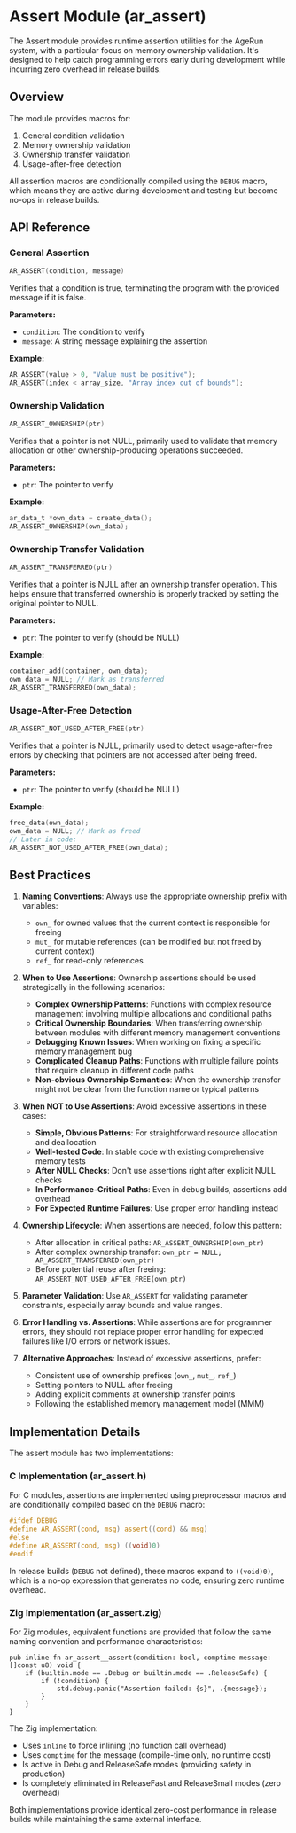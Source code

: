 # Assert Module (ar_assert)

The Assert module provides runtime assertion utilities for the AgeRun system, with a particular focus on memory ownership validation. It's designed to help catch programming errors early during development while incurring zero overhead in release builds.

## Overview

The module provides macros for:

1. General condition validation
2. Memory ownership validation
3. Ownership transfer validation
4. Usage-after-free detection

All assertion macros are conditionally compiled using the `DEBUG` macro, which means they are active during development and testing but become no-ops in release builds.

## API Reference

### General Assertion

```c
AR_ASSERT(condition, message)
```

Verifies that a condition is true, terminating the program with the provided message if it is false.

**Parameters:**
- `condition`: The condition to verify
- `message`: A string message explaining the assertion

**Example:**
```c
AR_ASSERT(value > 0, "Value must be positive");
AR_ASSERT(index < array_size, "Array index out of bounds");
```

### Ownership Validation

```c
AR_ASSERT_OWNERSHIP(ptr)
```

Verifies that a pointer is not NULL, primarily used to validate that memory allocation or other ownership-producing operations succeeded.

**Parameters:**
- `ptr`: The pointer to verify

**Example:**
```c
ar_data_t *own_data = create_data();
AR_ASSERT_OWNERSHIP(own_data);
```

### Ownership Transfer Validation

```c
AR_ASSERT_TRANSFERRED(ptr)
```

Verifies that a pointer is NULL after an ownership transfer operation. This helps ensure that transferred ownership is properly tracked by setting the original pointer to NULL.

**Parameters:**
- `ptr`: The pointer to verify (should be NULL)

**Example:**
```c
container_add(container, own_data);
own_data = NULL; // Mark as transferred
AR_ASSERT_TRANSFERRED(own_data);
```

### Usage-After-Free Detection

```c
AR_ASSERT_NOT_USED_AFTER_FREE(ptr)
```

Verifies that a pointer is NULL, primarily used to detect usage-after-free errors by checking that pointers are not accessed after being freed.

**Parameters:**
- `ptr`: The pointer to verify (should be NULL)

**Example:**
```c
free_data(own_data);
own_data = NULL; // Mark as freed
// Later in code:
AR_ASSERT_NOT_USED_AFTER_FREE(own_data);
```

## Best Practices

1. **Naming Conventions**: Always use the appropriate ownership prefix with variables:
   - `own_` for owned values that the current context is responsible for freeing
   - `mut_` for mutable references (can be modified but not freed by current context)
   - `ref_` for read-only references

2. **When to Use Assertions**: Ownership assertions should be used strategically in the following scenarios:
   - **Complex Ownership Patterns**: Functions with complex resource management involving multiple allocations and conditional paths
   - **Critical Ownership Boundaries**: When transferring ownership between modules with different memory management conventions
   - **Debugging Known Issues**: When working on fixing a specific memory management bug
   - **Complicated Cleanup Paths**: Functions with multiple failure points that require cleanup in different code paths
   - **Non-obvious Ownership Semantics**: When the ownership transfer might not be clear from the function name or typical patterns

3. **When NOT to Use Assertions**: Avoid excessive assertions in these cases:
   - **Simple, Obvious Patterns**: For straightforward resource allocation and deallocation
   - **Well-tested Code**: In stable code with existing comprehensive memory tests
   - **After NULL Checks**: Don't use assertions right after explicit NULL checks
   - **In Performance-Critical Paths**: Even in debug builds, assertions add overhead
   - **For Expected Runtime Failures**: Use proper error handling instead

4. **Ownership Lifecycle**: When assertions are needed, follow this pattern:
   - After allocation in critical paths: `AR_ASSERT_OWNERSHIP(own_ptr)`
   - After complex ownership transfer: `own_ptr = NULL; AR_ASSERT_TRANSFERRED(own_ptr)`
   - Before potential reuse after freeing: `AR_ASSERT_NOT_USED_AFTER_FREE(own_ptr)`

5. **Parameter Validation**: Use `AR_ASSERT` for validating parameter constraints, especially array bounds and value ranges.

6. **Error Handling vs. Assertions**: While assertions are for programmer errors, they should not replace proper error handling for expected failures like I/O errors or network issues.

7. **Alternative Approaches**: Instead of excessive assertions, prefer:
   - Consistent use of ownership prefixes (`own_`, `mut_`, `ref_`)
   - Setting pointers to NULL after freeing
   - Adding explicit comments at ownership transfer points
   - Following the established memory management model (MMM)

## Implementation Details

The assert module has two implementations:

### C Implementation (ar_assert.h)

For C modules, assertions are implemented using preprocessor macros and are conditionally compiled based on the `DEBUG` macro:

```c
#ifdef DEBUG
#define AR_ASSERT(cond, msg) assert((cond) && msg)
#else
#define AR_ASSERT(cond, msg) ((void)0)
#endif
```

In release builds (`DEBUG` not defined), these macros expand to `((void)0)`, which is a no-op expression that generates no code, ensuring zero runtime overhead.

### Zig Implementation (ar_assert.zig)

For Zig modules, equivalent functions are provided that follow the same naming convention and performance characteristics:

```zig
pub inline fn ar_assert__assert(condition: bool, comptime message: []const u8) void {
    if (builtin.mode == .Debug or builtin.mode == .ReleaseSafe) {
        if (!condition) {
            std.debug.panic("Assertion failed: {s}", .{message});
        }
    }
}
```

The Zig implementation:
- Uses `inline` to force inlining (no function call overhead)
- Uses `comptime` for the message (compile-time only, no runtime cost)
- Is active in Debug and ReleaseSafe modes (providing safety in production)
- Is completely eliminated in ReleaseFast and ReleaseSmall modes (zero overhead)

Both implementations provide identical zero-cost performance in release builds while maintaining the same external interface.